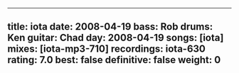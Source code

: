 
---
title: iota
date: 2008-04-19
bass:	Rob
drums:	Ken
guitar:	Chad
day: 2008-04-19
songs: [iota]
mixes: [iota-mp3-710]
recordings: iota-630
rating: 7.0
best: false
definitive: false
weight: 0
---
